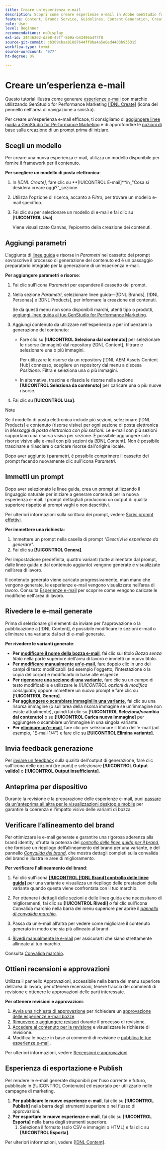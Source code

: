 ```yaml
---
title: Creare un’esperienza e-mail
description: Scopri come creare esperienze e-mail in Adobe GenStudio for Performance Marketing.
feature: Content, Brands Service, Guidelines, Content Generation, Create, Experiences, Variant Generation
role: User
level: Beginner
recommendations: noDisplay
exl-id: 34446202-da98-45ff-869a-b43496a477f8
source-git-commit: cb309cbaa81807644ff8ba4a5e8ed4403b935315
workflow-type: tm+mt
source-wordcount: '977'
ht-degree: 0%

---
```


# Creare un’esperienza e-mail

Questo tutorial illustra come generare [esperienze e-mail](/help/user-guide/create/email-experiences.md) con marchio utilizzando GenStudio for Performance Marketing [[!DNL Create]](/help/user-guide/create/overview.md) (icona del pennello nell&#39;area di navigazione a sinistra).

Per creare un&#39;esperienza e-mail efficace, ti consigliamo di [aggiungere linee guida a GenStudio for Performance Marketing](/help/user-guide/guidelines/add-guidelines.md) e di approfondire le [nozioni di base sulla creazione di un prompt](/help/user-guide/effective-prompts.md) prima di iniziare.

## Scegli un modello

Per creare una nuova esperienza e-mail, utilizza un modello disponibile per fornire il framework per il contenuto.

**Per scegliere un modello di posta elettronica**:

1. In _[!DNL Create]_, fare clic su **[!UICONTROL E-mail]**in_&quot;Cosa si desidera creare oggi?&quot;_sezione.
1. Utilizza l&#39;opzione di ricerca, accanto a _Filtro_, per trovare un modello e-mail specifico.
1. Fai clic su per selezionare un modello di e-mail e fai clic su **[!UICONTROL Usa]**.

   Viene visualizzato Canvas, l’epicentro della creazione dei contenuti.

## Aggiungi parametri

L&#39;aggiunta di [linee guida](/help/user-guide/guidelines/overview.md) e risorse in _Parametri_ nel cassetto dei prompt sovrascrive il processo di generazione del contenuto ed è un passaggio preparatorio integrale per la generazione di un&#39;esperienza e-mail.

**Per aggiungere parametri e risorse**:

1. Fai clic sull&#39;icona _Parametri_ per espandere il cassetto dei prompt.
1. Nella sezione _Parametri_, selezionare linee guida—[!DNL Brands], [!DNL Personas] e [!DNL Products], per informare la creazione dei contenuti.

   Se da questi menu non sono disponibili marchi, utenti tipo o prodotti, [aggiungi linee guida al tuo GenStudio for Performance Marketing](/help/user-guide/guidelines/add-guidelines.md).

1. Aggiungi contenuto da utilizzare nell&#39;esperienza *e* per influenzare la generazione del contenuto:
   * Fare clic su **[!UICONTROL Seleziona dal contenuto]** per selezionare le risorse (immagini) dal repository [!DNL Content], filtrare e selezionare una o più immagini.

     Per utilizzare le risorse da un repository [!DNL AEM Assets Content Hub] connesso, scegliere un repository dal menu a discesa _Posizione_. Filtra e seleziona una o più immagini.

   * In alternativa, trascina e rilascia le risorse nella sezione **[!UICONTROL Seleziona da contenuto]** per caricare una o più nuove risorse.
1. Fai clic su **[!UICONTROL Usa]**.

>[!NOTE]
>
>Se il modello di posta elettronica include più sezioni, selezionare [!DNL Products] e contenuto (risorse visive) per ogni sezione di posta elettronica in _Messaggi di posta elettronica con più sezioni_. Le e-mail con più sezioni supportano una risorsa visiva per sezione. È possibile aggiungere solo risorse visive alle e-mail con più sezioni da [!DNL Content]. Non è possibile trascinare e rilasciare o caricare risorse dall&#39;origine locale.

Dopo aver aggiunto i parametri, è possibile comprimere il cassetto dei prompt facendo nuovamente clic sull&#39;icona _Parametri_.

## Immetti un prompt

Dopo aver selezionato le linee guida, crea un prompt utilizzando il linguaggio naturale per iniziare a generare contenuti per la nuova esperienza e-mail. I prompt dettagliati producono un output di qualità superiore rispetto ai prompt vaghi o non descrittivi.

Per ulteriori informazioni sulla scrittura dei prompt, vedere [Scrivi prompt effettivi](/help/user-guide/effective-prompts.md).

**Per immettere una richiesta**:

1. Immettere un prompt nella casella di prompt _&quot;Descrivi le esperienze da generare&quot;_.
1. Fai clic su **[!UICONTROL Genera]**.

Per impostazione predefinita, quattro varianti (tutte alimentate dal prompt, dalle linee guida e dal contenuto aggiunto) vengono generate e visualizzate nell’area di lavoro.

Il contenuto generato viene caricato progressivamente, man mano che vengono generate, le esperienze e-mail vengono visualizzate nell’area di lavoro. Consulta [Esperienze e-mail](/help/user-guide/create/meta-experiences.md#progressive-loading) per scoprire come vengono caricate le modifiche nell&#39;area di lavoro.

## Rivedere le e-mail generate

Prima di selezionare gli elementi da inviare per l&#39;approvazione o la pubblicazione a [!DNL Content], è possibile modificare le sezioni e-mail o eliminare una variante dal set di e-mail generate.

**Per rivedere le varianti generate**:

* **Per [modificare il nome della bozza e-mail](/help/user-guide/create/manage-variants.md#change-draft-name)**, fai clic sul titolo _Bozza senza titolo_ nella parte superiore dell&#39;area di lavoro e immetti un nuovo titolo.
* **Per [modificare manualmente un&#39;e-mail](/help/user-guide/create/manage-variants.md#manually-edit-text)**, fare doppio clic in uno dei campi di testo modificabili (ad esempio l&#39;oggetto, l&#39;intestazione o la copia del corpo) e modificarlo in base alle esigenze
* **Per [rigenerare una sezione di una variante](/help/user-guide/create/manage-variants.md#re-generate-sections)**, fare clic su un campo di testo modificabile e utilizzare le _[!UICONTROL opzioni di modifica consigliate]_ oppure immettere un nuovo prompt e fare clic su **[!UICONTROL Genera]**.
* **Per [aggiungere o scambiare immagini in una variante](/help/user-guide/create/manage-variants.md#swap-image)**, fai clic su una risorsa immagine (o sull&#39;area della risorsa immagine se un&#39;immagine non esiste attualmente), quindi fai clic su **[!UICONTROL Seleziona/scambia dal contenuto]** o su **[!UICONTROL Carica nuova immagine]** per aggiungere o scambiare un&#39;immagine in una singola variante.
* **Per [eliminare un&#39;e-mail](/help/user-guide/create/manage-variants.md#delete-variant)**, fare clic per selezionare il titolo dell&#39;e-mail (ad esempio, &quot;E-mail 1/4&quot;) e fare clic su **[!UICONTROL Elimina variante]**.

## Invia feedback generazione

Per [inviare un feedback](/help/user-guide/create/manage-variants.md#generation-feedback) sulla qualità dell&#39;output di generazione, fare clic sull&#39;icona delle opzioni (tre punti) e selezionare **[!UICONTROL Output valido]** o **[!UICONTROL Output insufficiente]**.

## Anteprima per dispositivo

Durante la revisione e la preparazione delle esperienze e-mail, puoi [passare da un&#39;anteprima all&#39;altra per le visualizzazioni desktop e mobile](/help/user-guide/create/manage-variants.md#preview-for-device) per garantire la coerenza e l&#39;impatto visivo delle varianti di bozza.

## Verificare l’allineamento del brand

Per ottimizzare le e-mail generate e garantire una rigorosa aderenza alla brand identity, sfrutta la potenza del [_controllo delle linee guida per il brand_](/help/user-guide/guidelines/brand-validation.md#brand-guidelines-check), che fornisce un riepilogo dell’allineamento del brand per una variante, e del pannello [_Convalida del brand_](/help/user-guide/guidelines/brand-validation.md#brand-validation-panel), che mostra dettagli completi sulla convalida del brand e illustra le aree di miglioramento.

**Per verificare l&#39;allineamento del brand**:

1. Fai clic sull&#39;icona [**[!UICONTROL [!DNL Brand] controllo delle linee guida]**](/help/user-guide/guidelines/brand-validation.md#brand-guidelines-check) per una variante e visualizza un riepilogo delle prestazioni della variante quando questa viene confrontata con il tuo marchio.
1. Per ottenere i dettagli delle sezioni e delle linee guida che necessitano di miglioramenti, fai clic su **[!UICONTROL Rivedi]** _o_ fai clic sull&#39;icona Convalida marchio nella barra dei menu superiore per aprire il [_pannello di convalida marchio_](/help/user-guide/guidelines/brand-validation.md#brand-validation-panel).

1. Passa da un’e-mail all’altra per vedere come migliorare il contenuto generato in modo che sia più allineato al brand.
1. [Rivedi manualmente le e-mail](#revise-generated-emails) per assicurarti che siano strettamente allineate al tuo marchio.

Consulta [Convalida marchio](/help/user-guide/guidelines/brand-validation.md).

## Ottieni recensioni e approvazioni

Utilizza il pannello Approvazioni, accessibile nella barra dei menu superiore dell’area di lavoro, per ottenere recensioni, tenere traccia dei commenti di revisione e ottenere le approvazioni delle parti interessate.

**Per ottenere revisioni e approvazioni**:

1. [Avvia una richiesta di approvazione](/help/user-guide/approvals/request-review.md) per richiedere un [approvazione delle esperienze e-mail bozze](/help/user-guide/approvals/approve-content.md).
1. [Rimuovere o aggiungere revisori](/help/user-guide/approvals/review-and-edit.md#manage-approvals) durante il processo di revisione.
1. [Accedere al contenuto per la revisione](/help/user-guide/approvals/review-and-edit.md#access-content-for-review) e visualizzare le richieste di revisione.
1. Modifica le bozze in base ai commenti di revisione e [pubblica le tue esperienze e-mail](#publish-and-export-experience).

Per ulteriori informazioni, vedere [Recensioni e approvazioni](/help/user-guide/approvals/overview.md).

## Esperienza di esportazione e Publish

Per rendere le e-mail generate disponibili per l&#39;uso corrente e futuro, pubblicale in [!UICONTROL Contenuto] ed esportalo per utilizzarlo nelle campagne di marketing.

1. **Per pubblicare le nuove esperienze e-mail**, fai clic su **[!UICONTROL Publish]** nella barra degli strumenti superiore o nel flusso di approvazioni.
1. **Per esportare le nuove esperienze e-mail**, fai clic su **[!UICONTROL Esporta]** nella barra degli strumenti superiore.
   1. Seleziona il formato (solo CSV e immagini o HTML) e fai clic su **[!UICONTROL Esporta]**.

Per ulteriori informazioni, vedere [[!DNL Content]](/help/user-guide/content/overview.md#search-and-find-approved-content).
